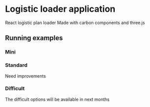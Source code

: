 # Logistic loader application

React logistic plan loader Made with carbon components and three.js<br>

## Running examples
    
### Mini

### Standard
Need improvements

### Difficult
The difficult options will be available in next months
